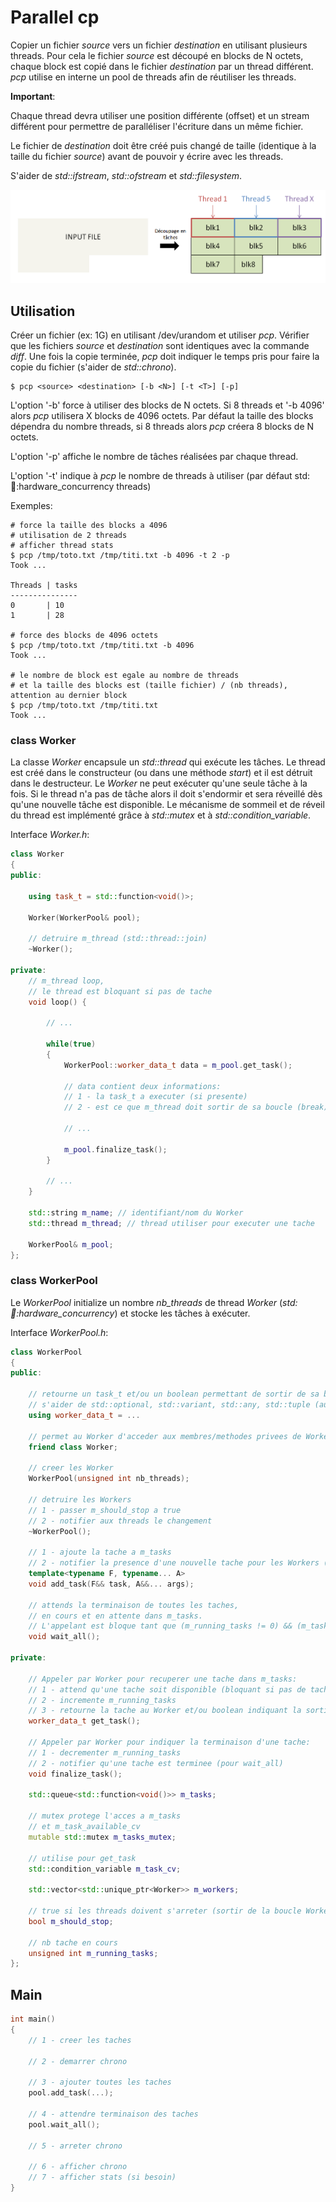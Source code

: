 # Parallel cp

Copier un fichier *source* vers un fichier *destination* en utilisant plusieurs threads.
Pour cela le fichier *source* est découpé en blocks de N octets, chaque block est copié dans le fichier *destination* par un thread différent. *pcp* utilise en interne un pool de threads afin de réutiliser les threads.

**Important**:

Chaque thread devra utiliser une position différente (offset) et un stream différent pour permettre de paralléliser l'écriture dans un même fichier.

Le fichier de *destination* doit être créé puis changé de taille (identique à la taille du fichier *source*) avant de pouvoir y écrire avec les threads.

S'aider de *std::ifstream*, *std::ofstream* et *std::filesystem*.

![](images/pcp_decoupage.png)

## Utilisation

Créer un fichier (ex: 1G) en utilisant /dev/urandom et utiliser *pcp*. Vérifier que les fichiers *source* et *destination* sont identiques avec la commande *diff*.
Une fois la copie terminée, *pcp* doit indiquer le temps pris pour faire la copie du fichier (s'aider de *std::chrono*).

    $ pcp <source> <destination> [-b <N>] [-t <T>] [-p]

L'option '-b' force à utiliser des blocks de N octets. Si 8 threads et '-b 4096' alors *pcp* utilisera X blocks de 4096 octets.
Par défaut la taille des blocks dépendra du nombre threads, si 8 threads alors *pcp* créera 8 blocks de N octets.

L'option '-p' affiche le nombre de tâches réalisées par chaque thread.

L'option '-t' indique à *pcp* le nombre de threads à utiliser (par défaut std::thread::hardware_concurrency threads)

<div class="page"/>

Exemples:
```
# force la taille des blocks a 4096
# utilisation de 2 threads
# afficher thread stats
$ pcp /tmp/toto.txt /tmp/titi.txt -b 4096 -t 2 -p
Took ...

Threads | tasks
---------------
0       | 10
1       | 28

# force des blocks de 4096 octets
$ pcp /tmp/toto.txt /tmp/titi.txt -b 4096
Took ...

# le nombre de block est egale au nombre de threads
# et la taille des blocks est (taille fichier) / (nb threads), attention au dernier block
$ pcp /tmp/toto.txt /tmp/titi.txt
Took ...
```

<div class="page"/>

### class Worker

La classe *Worker* encapsule un *std::thread* qui exécute les tâches. Le thread est créé dans le constructeur (ou dans une méthode *start*) et il est détruit dans le destructeur. Le *Worker* ne peut exécuter qu'une seule tâche à la fois. Si le thread n'a pas de tâche alors il doit s'endormir et sera réveillé dès qu'une nouvelle tâche est disponible. Le mécanisme de sommeil et de réveil du thread est implémenté grâce à *std::mutex* et à *std::condition_variable*.

Interface *Worker.h*:

```c++
class Worker
{
public:

    using task_t = std::function<void()>;

    Worker(WorkerPool& pool);

    // detruire m_thread (std::thread::join)
    ~Worker();

private:
    // m_thread loop,
    // le thread est bloquant si pas de tache
    void loop() {

        // ...

        while(true)
        {
            WorkerPool::worker_data_t data = m_pool.get_task();

            // data contient deux informations:
            // 1 - la task_t a executer (si presente)
            // 2 - est ce que m_thread doit sortir de sa boucle (break)

            // ...

            m_pool.finalize_task();
        }

        // ...
    }

    std::string m_name; // identifiant/nom du Worker
    std::thread m_thread; // thread utiliser pour executer une tache

    WorkerPool& m_pool;
};
```

<div class="page"/>

### class WorkerPool

Le *WorkerPool* initialize un nombre *nb_threads* de thread *Worker* (*std::thread::hardware_concurrency*) et stocke les tâches à exécuter.

Interface *WorkerPool.h*:

```c++
class WorkerPool
{
public:

    // retourne un task_t et/ou un boolean permettant de sortir de sa boucle
    // s'aider de std::optional, std::variant, std::any, std::tuple (au choix)
    using worker_data_t = ...

    // permet au Worker d'acceder aux membres/methodes privees de WorkerPool
    friend class Worker;

    // creer les Worker
    WorkerPool(unsigned int nb_threads);

    // detruire les Workers
    // 1 - passer m_should_stop a true
    // 2 - notifier aux threads le changement
    ~WorkerPool();

    // 1 - ajoute la tache a m_tasks
    // 2 - notifier la presence d'une nouvelle tache pour les Workers (s'aider de m_task_cv)
    template<typename F, typename... A>
    void add_task(F&& task, A&&... args);

    // attends la terminaison de toutes les taches,
    // en cours et en attente dans m_tasks.
    // L'appelant est bloque tant que (m_running_tasks != 0) && (m_tasks.empty() == false)
    void wait_all();

private:

    // Appeler par Worker pour recuperer une tache dans m_tasks:
    // 1 - attend qu'une tache soit disponible (bloquant si pas de tache dispo)
    // 2 - incremente m_running_tasks
    // 3 - retourne la tache au Worker et/ou boolean indiquant la sortie de la boucle Worker::loop
    worker_data_t get_task();

    // Appeler par Worker pour indiquer la terminaison d'une tache:
    // 1 - decrementer m_running_tasks
    // 2 - notifier qu'une tache est terminee (pour wait_all)
    void finalize_task();

    std::queue<std::function<void()>> m_tasks;

    // mutex protege l'acces a m_tasks
    // et m_task_available_cv
    mutable std::mutex m_tasks_mutex;

    // utilise pour get_task
    std::condition_variable m_task_cv;

    std::vector<std::unique_ptr<Worker>> m_workers;

    // true si les threads doivent s'arreter (sortir de la boucle Worker::loop)
    bool m_should_stop;

    // nb tache en cours
    unsigned int m_running_tasks;
};
```

## Main

```c++
int main()
{
    // 1 - creer les taches

    // 2 - demarrer chrono

    // 3 - ajouter toutes les taches
    pool.add_task(...);

    // 4 - attendre terminaison des taches
    pool.wait_all();

    // 5 - arreter chrono

    // 6 - afficher chrono
    // 7 - afficher stats (si besoin)
}
```